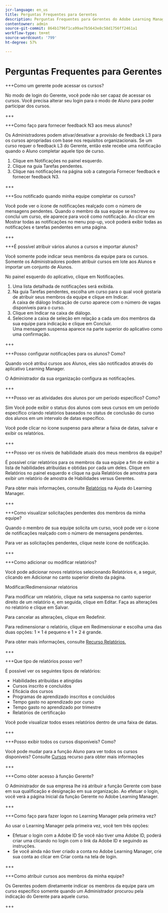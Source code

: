 ```yaml
---
jcr-language: en_us
title: Perguntas Frequentes para Gerentes
description: Perguntas Frequentes para Gerentes do Adobe Learning Manager
contentowner: admin
source-git-commit: 864b1796f1ca99ae7b5643e8c58d1756ff2461a1
workflow-type: tm+mt
source-wordcount: '799'
ht-degree: 57%

---
```




# Perguntas Frequentes para Gerentes

+++Como um gerente pode acessar os cursos?

No modo de login do Gerente, você pode não ser capaz de acessar os cursos. Você precisa alterar seu login para o modo de Aluno para poder participar dos cursos.

+++

+++Como faço para fornecer feedback N3 aos meus alunos?

Os Administradores podem ativar/desativar a provisão de feedback L3 para os cursos apropriadas com base nos requisitos organizacionais. Se um curso requer o feedback L3 do Gerente, então este recebe uma notificação quando o Aluno completar aquele tipo de curso.

1. Clique em Notificações no painel esquerdo.
1. Clique na guia Tarefas pendentes.
1. Clique nas notificações na página sob a categoria Fornecer feedback e fornecer feedback N3.

+++

+++Sou notificado quando minha equipe completar os cursos?

Você pode ver o ícone de notificações realçado com o número de mensagens pendentes. Quando o membro da sua equipe se inscreve ou conclui um curso, ele aparece para você como notificação. Ao clicar em Mostrar todas as notificações no menu pop-up, você poderá exibir todas as notificações e tarefas pendentes em uma página.

+++

+++É possível atribuir vários alunos a cursos e importar alunos?

Você somente pode indicar seus membros da equipe para os cursos. Somente os Administradores podem atribuir cursos em lote aos Alunos e importar um conjunto de Alunos.

No painel esquerdo do aplicativo, clique em Notificações.

1. Uma lista detalhada de notificações será exibida.
1. Na guia Tarefas pendentes, escolha um curso para o qual você gostaria de atribuir seus membros da equipe e clique em Indicar.\
   A caixa de diálogo Indicação de curso aparece com o número de vagas disponíveis para o curso.
1. Clique em Indicar na caixa de diálogo.
1. Selecione a caixa de seleção em relação a cada um dos membros da sua equipe para indicação e clique em Concluir.\
   Uma mensagem suspensa aparece na parte superior do aplicativo como uma confirmação.

+++

+++Posso configurar notificações para os alunos? Como?

Quando você atribui cursos aos Alunos, eles são notificados através do aplicativo Learning Manager.

O Administrador da sua organização configura as notificações.

+++

+++Posso ver as atividades dos alunos por um período específico? Como?

Sim Você pode exibir o status dos alunos com seus cursos em um período específico criando relatórios baseados no status de conclusão do curso dos alunos em um intervalo de datas específico.

Você pode clicar no ícone suspenso para alterar a faixa de datas, salvar e exibir os relatórios.

+++

+++Posso ver os níveis de habilidade atuais dos meus membros da equipe?

É possível criar relatórios para os membros da sua equipe a fim de exibir a lista de habilidades atribuídas e obtidas por cada um deles. Clique em Relatórios no painel esquerdo e clique na guia Relatórios de amostra para exibir um relatório de amostra de Habilidades versus Gerentes.

Para obter mais informações, consulte [Relatórios](feature-summary/reports.md) na Ajuda do Learning Manager.

+++

+++Como visualizar solicitações pendentes dos membros da minha equipe?

Quando o membro de sua equipe solicita um curso, você pode ver o ícone de notificações realçado com o número de mensagens pendentes.

Para ver as solicitações pendentes, clique neste ícone de notificação.

+++

+++Como adicionar ou modificar relatórios?

Você pode adicionar novos relatórios selecionando Relatórios e, a seguir, clicando em Adicionar no canto superior direito da página.

Modificar/Redimensionar relatórios

Para modificar um relatório, clique na seta suspensa no canto superior direito de um relatório e, em seguida, clique em Editar. Faça as alterações no relatório e clique em Salvar.

Para cancelar as alterações, clique em Redefinir.

Para redimensionar o relatório, clique em Redimensionar e escolha uma das duas opções: 1 × 1 é pequeno e 1 × 2 é grande.

Para obter mais informações, consulte  [Recurso Relatórios.](feature-summary/reports.md)

+++

+++Que tipo de relatórios posso ver?

É possível ver os seguintes tipos de relatórios:

* Habilidades atribuídas e atingidas
* Cursos inscrito e concluídos
* Eficácia dos cursos
* Programas de aprendizado inscritos e concluídos
* Tempo gasto no aprendizado por curso
* Tempo gasto no aprendizado por trimestre
* Relatórios de certificação

Você pode visualizar todos esses relatórios dentro de uma faixa de datas.

+++

+++Posso exibir todos os cursos disponíveis? Como?

Você pode mudar para a função Aluno para ver todos os cursos disponíveis? Consulte  [Cursos](../learners/feature-summary/courses.md) recurso para obter mais informações

+++

+++Como obter acesso à função Gerente?

O Administrador de sua empresa lhe irá atribuir a função Gerente com base em sua qualificação e designação em sua organização. Ao efetuar o login, você verá a página Inicial da função Gerente no Adobe Learning Manager.

+++

+++Como faço para fazer logon no Learning Manager pela primeira vez?

Ao usar o Learning Manager pela primeira vez, você tem três opções:

* Efetuar o login com a Adobe ID Se você não tiver uma Adobe ID, poderá criar uma clicando no login com o link da Adobe ID e seguindo as instruções.
* Se você ainda não tiver criado a conta no Adobe Learning Manager, crie sua conta ao clicar em Criar conta na tela de login.

+++

+++Como atribuir cursos aos membros da minha equipe?

Os Gerentes podem diretamente indicar os membros da equipe para um curso específico somente quando um Administrador procurou pela indicação do Gerente para aquele curso.

+++
